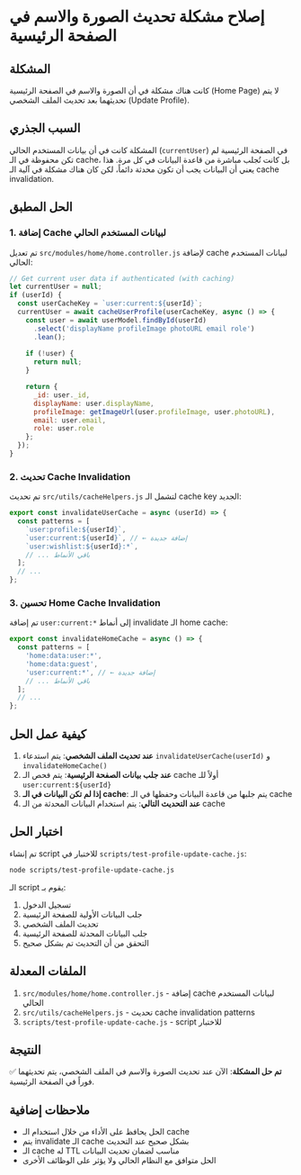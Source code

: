 # إصلاح مشكلة تحديث الصورة والاسم في الصفحة الرئيسية

## المشكلة
كانت هناك مشكلة في أن الصورة والاسم في الصفحة الرئيسية (Home Page) لا يتم تحديثهما بعد تحديث الملف الشخصي (Update Profile).

## السبب الجذري
المشكلة كانت في أن بيانات المستخدم الحالي (`currentUser`) في الصفحة الرئيسية لم تكن محفوظة في الـ cache، بل كانت تُجلب مباشرة من قاعدة البيانات في كل مرة. هذا يعني أن البيانات يجب أن تكون محدثة دائماً، لكن كان هناك مشكلة في آلية الـ cache invalidation.

## الحل المطبق

### 1. إضافة Cache لبيانات المستخدم الحالي
تم تعديل `src/modules/home/home.controller.js` لإضافة cache لبيانات المستخدم الحالي:

```javascript
// Get current user data if authenticated (with caching)
let currentUser = null;
if (userId) {
  const userCacheKey = `user:current:${userId}`;
  currentUser = await cacheUserProfile(userCacheKey, async () => {
    const user = await userModel.findById(userId)
      .select('displayName profileImage photoURL email role')
      .lean();
    
    if (!user) {
      return null;
    }

    return {
      _id: user._id,
      displayName: user.displayName,
      profileImage: getImageUrl(user.profileImage, user.photoURL),
      email: user.email,
      role: user.role
    };
  });
}
```

### 2. تحديث Cache Invalidation
تم تحديث `src/utils/cacheHelpers.js` لتشمل الـ cache key الجديد:

```javascript
export const invalidateUserCache = async (userId) => {
  const patterns = [
    `user:profile:${userId}`,
    `user:current:${userId}`, // ← إضافة جديدة
    `user:wishlist:${userId}:*`,
    // ... باقي الأنماط
  ];
  // ...
};
```

### 3. تحسين Home Cache Invalidation
تم إضافة `user:current:*` إلى أنماط invalidate الـ home cache:

```javascript
export const invalidateHomeCache = async () => {
  const patterns = [
    'home:data:user:*',
    'home:data:guest',
    'user:current:*', // ← إضافة جديدة
    // ... باقي الأنماط
  ];
  // ...
};
```

## كيفية عمل الحل

1. **عند تحديث الملف الشخصي**: يتم استدعاء `invalidateUserCache(userId)` و `invalidateHomeCache()`
2. **عند جلب بيانات الصفحة الرئيسية**: يتم فحص الـ cache أولاً للـ `user:current:${userId}`
3. **إذا لم تكن البيانات في الـ cache**: يتم جلبها من قاعدة البيانات وحفظها في الـ cache
4. **عند التحديث التالي**: يتم استخدام البيانات المحدثة من الـ cache

## اختبار الحل

تم إنشاء script للاختبار في `scripts/test-profile-update-cache.js`:

```bash
node scripts/test-profile-update-cache.js
```

الـ script يقوم بـ:
1. تسجيل الدخول
2. جلب البيانات الأولية للصفحة الرئيسية
3. تحديث الملف الشخصي
4. جلب البيانات المحدثة للصفحة الرئيسية
5. التحقق من أن التحديث تم بشكل صحيح

## الملفات المعدلة

1. `src/modules/home/home.controller.js` - إضافة cache لبيانات المستخدم الحالي
2. `src/utils/cacheHelpers.js` - تحديث cache invalidation patterns
3. `scripts/test-profile-update-cache.js` - script للاختبار

## النتيجة

✅ **تم حل المشكلة**: الآن عند تحديث الصورة والاسم في الملف الشخصي، يتم تحديثهما فوراً في الصفحة الرئيسية.

## ملاحظات إضافية

- الحل يحافظ على الأداء من خلال استخدام الـ cache
- يتم invalidate الـ cache بشكل صحيح عند التحديث
- الـ cache له TTL مناسب لضمان تحديث البيانات
- الحل متوافق مع النظام الحالي ولا يؤثر على الوظائف الأخرى
